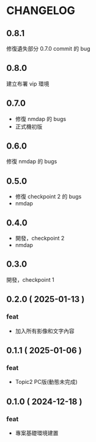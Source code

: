 # CHANGELOG

## 0.8.1

修復遺失部分 0.7.0 commit 的 bug

## 0.8.0

建立布署 vip 環境

## 0.7.0

- 修復 nmdap 的 bugs
- 正式機初版

## 0.6.0

修復 nmdap 的 bugs

## 0.5.0

- 修復 checkpoint 2 的 bugs
- nmdap

## 0.4.0

- 開發，checkpoint 2
- nmdap

## 0.3.0

開發，checkpoint 1

## 0.2.0 ( 2025-01-13 )

### feat

- 加入所有影像和文字內容

## 0.1.1 ( 2025-01-06 )

### feat

- Topic2 PC版(動態未完成)

## 0.1.0 ( 2024-12-18 )

### feat

- 專案基礎環境建置

